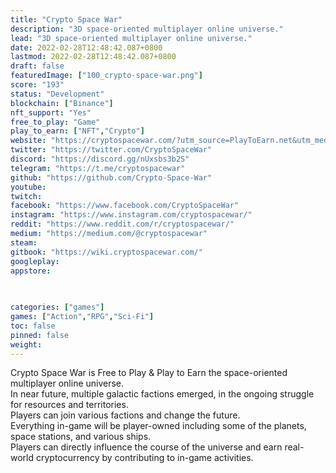 ```yaml
---
title: "Crypto Space War"
description: "3D space-oriented multiplayer online universe."
lead: "3D space-oriented multiplayer online universe."
date: 2022-02-28T12:48:42.087+0800
lastmod: 2022-02-28T12:48:42.087+0800
draft: false
featuredImage: ["100_crypto-space-war.png"]
score: "193"
status: "Development"
blockchain: ["Binance"]
nft_support: "Yes"
free_to_play: "Game"
play_to_earn: ["NFT","Crypto"]
website: "https://cryptospacewar.com/?utm_source=PlayToEarn.net&utm_medium=organic&utm_campaign=gamepage"
twitter: "https://twitter.com/CryptoSpaceWar"
discord: "https://discord.gg/nUxsbs3b2S"
telegram: "https://t.me/cryptospacewar"
github: "https://github.com/Crypto-Space-War"
youtube: 
twitch: 
facebook: "https://www.facebook.com/CryptoSpaceWar"
instagram: "https://www.instagram.com/cryptospacewar/"
reddit: "https://www.reddit.com/r/cryptospacewar/"
medium: "https://medium.com/@cryptospacewar"
steam: 
gitbook: "https://wiki.cryptospacewar.com/"
googleplay: 
appstore: 

  
    
categories: ["games"]
games: ["Action","RPG","Sci-Fi"]
toc: false
pinned: false
weight: 
---
```

Crypto Space War is Free to Play &amp; Play to Earn the space-oriented multiplayer online universe. <br> In near future, multiple galactic factions emerged, in the ongoing struggle for resources and territories. <br> Players can join various factions and change the future. <br> Everything in-game will be player-owned including some of the planets, space stations, and various ships. <br> Players can directly influence the course of the universe and earn real-world cryptocurrency by contributing to in-game activities.